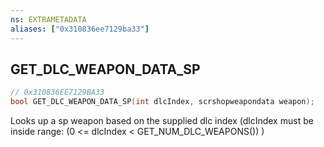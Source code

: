 ```yaml
---
ns: EXTRAMETADATA
aliases: ["0x310836ee7129ba33"]
---
```

## GET_DLC_WEAPON_DATA_SP

```c
// 0x310836EE7129BA33
bool GET_DLC_WEAPON_DATA_SP(int dlcIndex, scrshopweapondata weapon);
```

Looks up a sp weapon based on the supplied dlc index (dlcIndex must be inside range: (0 <= dlcIndex < GET_NUM_DLC_WEAPONS()) )

